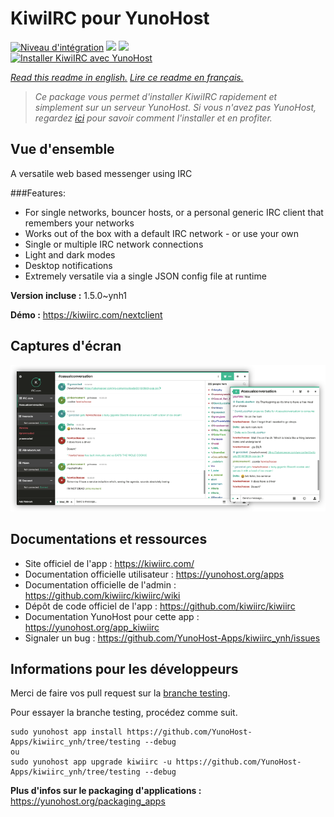 # KiwiIRC pour YunoHost

[![Niveau d'intégration](https://dash.yunohost.org/integration/kiwiirc.svg)](https://dash.yunohost.org/appci/app/kiwiirc) ![](https://ci-apps.yunohost.org/ci/badges/kiwiirc.status.svg) ![](https://ci-apps.yunohost.org/ci/badges/kiwiirc.maintain.svg)  
[![Installer KiwiIRC avec YunoHost](https://install-app.yunohost.org/install-with-yunohost.svg)](https://install-app.yunohost.org/?app=kiwiirc)

*[Read this readme in english.](./README.md)*
*[Lire ce readme en français.](./README_fr.md)*

> *Ce package vous permet d'installer KiwiIRC rapidement et simplement sur un serveur YunoHost.
Si vous n'avez pas YunoHost, regardez [ici](https://yunohost.org/#/install) pour savoir comment l'installer et en profiter.*

## Vue d'ensemble

A versatile web based messenger using IRC

###Features:

- For single networks, bouncer hosts, or a personal generic IRC client that remembers your networks
- Works out of the box with a default IRC network - or use your own
- Single or multiple IRC network connections
- Light and dark modes
- Desktop notifications
- Extremely versatile via a single JSON config file at runtime


**Version incluse :** 1.5.0~ynh1

**Démo :** https://kiwiirc.com/nextclient

## Captures d'écran

![](./doc/screenshots/screenshot.png)

## Documentations et ressources

* Site officiel de l'app : https://kiwiirc.com/
* Documentation officielle utilisateur : https://yunohost.org/apps
* Documentation officielle de l'admin : https://github.com/kiwiirc/kiwiirc/wiki
* Dépôt de code officiel de l'app : https://github.com/kiwiirc/kiwiirc
* Documentation YunoHost pour cette app : https://yunohost.org/app_kiwiirc
* Signaler un bug : https://github.com/YunoHost-Apps/kiwiirc_ynh/issues

## Informations pour les développeurs

Merci de faire vos pull request sur la [branche testing](https://github.com/YunoHost-Apps/kiwiirc_ynh/tree/testing).

Pour essayer la branche testing, procédez comme suit.
```
sudo yunohost app install https://github.com/YunoHost-Apps/kiwiirc_ynh/tree/testing --debug
ou
sudo yunohost app upgrade kiwiirc -u https://github.com/YunoHost-Apps/kiwiirc_ynh/tree/testing --debug
```

**Plus d'infos sur le packaging d'applications :** https://yunohost.org/packaging_apps